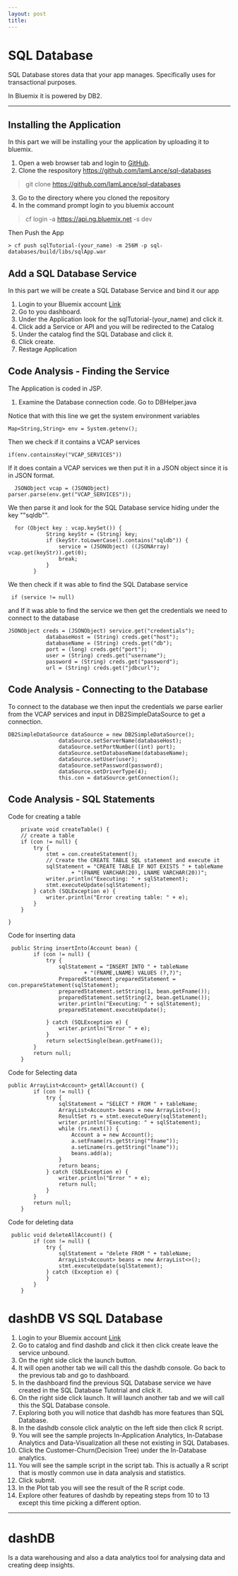 ```yaml
---
layout: post
title: 
---
```


SQL Database  
===================


SQL Database stores data that your app manages. Specifically uses for  transactional purposes. 

In Bluemix it is powered by DB2.

----------


Installing the Application
-------------
In this part we will be installing your the application by uploading it to bluemix.

 1.  Open a web browser tab and login to [GitHub](https://github.com).
 2. Clone the respository https://github.com/IamLance/sql-databases
> git clone https://github.com/IamLance/sql-databases


 3. Go to the directory where you cloned the repository 
 4.  In the command prompt login to you bluemix account

> cf login -a https://api.ng.bluemix.net -s dev


 Then Push the App

    > cf push sqlTutorial-(your_name) -m 256M -p sql-databases/build/libs/sqlApp.war

Add a SQL Database Service
-------------
In this part we will be create a SQL Database Service and bind it our app


1. Login to your Bluemix account [Link](https://console.ng.bluemix.net/)
2.  Go to you dashboard.
3.  Under the Application look for the sqlTutorial-(your_name) and click it.
4.  Click add a Service or API and you will be redirected to the Catalog
5.  Under the catalog find the SQL Database and click it.
6.  Click create.
7. Restage Application


Code Analysis - Finding the Service
-------------
 The Application is coded in JSP.
 
1.  Examine the Database connection code. Go to DBHelper.java

Notice that with this line we get the system environment variables

    Map<String,String> env = System.getenv();

 Then we check if it contains a VCAP services

    if(env.containsKey("VCAP_SERVICES"))

If it does contain a VCAP services we then  put it in a JSON object since it is in JSON format.

      JSONObject vcap = (JSONObject)       parser.parse(env.get("VCAP_SERVICES"));
  

We then parse it and look for the SQL Database service hiding under the key ""sqldb"".

      for (Object key : vcap.keySet()) {
                String keyStr = (String) key;
                if (keyStr.toLowerCase().contains("sqldb")) {
                    service = (JSONObject) ((JSONArray) vcap.get(keyStr)).get(0);
                    break;
                }
            }
We then check if it was able to find the SQL Database service 

     if (service != null) 

and If it was able to find the service we then get the credentials we need to connect to the database

    JSONObject creds = (JSONObject) service.get("credentials");
                databaseHost = (String) creds.get("host");
                databaseName = (String) creds.get("db");
                port = (long) creds.get("port");
                user = (String) creds.get("username");
                password = (String) creds.get("password");
                url = (String) creds.get("jdbcurl");
                
            

Code Analysis - Connecting to the Database
------------- 
To connect to the database we then input the credentials we parse earlier from the VCAP services and input in DB2SimpleDataSource to get a connection. 

    DB2SimpleDataSource dataSource = new DB2SimpleDataSource();
                    dataSource.setServerName(databaseHost);
                    dataSource.setPortNumber((int) port);
                    dataSource.setDatabaseName(databaseName);
                    dataSource.setUser(user);
                    dataSource.setPassword(password);
                    dataSource.setDriverType(4);
                    this.con = dataSource.getConnection();
                

Code Analysis - SQL Statements
------------- 
Code for creating a table 

        private void createTable() {
        // create a table
        if (con != null) {
            try {
                stmt = con.createStatement();
                // Create the CREATE TABLE SQL statement and execute it
                sqlStatement = "CREATE TABLE IF NOT EXISTS " + tableName
                        + "(FNAME VARCHAR(20), LNAME VARCHAR(20))";
                writer.println("Executing: " + sqlStatement);
                stmt.executeUpdate(sqlStatement);
            } catch (SQLException e) {
                writer.println("Error creating table: " + e);
            }
        }

    }

Code for inserting data

     public String insertInto(Account bean) {
            if (con != null) {
                try {
                    sqlStatement = "INSERT INTO " + tableName
                            + "(FNAME,LNAME) VALUES (?,?)";
                    PreparedStatement preparedStatement = con.prepareStatement(sqlStatement);
                    preparedStatement.setString(1, bean.getFname());
                    preparedStatement.setString(2, bean.getLname());
                    writer.println("Executing: " + sqlStatement);
                    preparedStatement.executeUpdate();
    
                } catch (SQLException e) {
                    writer.println("Error " + e);
                }
                return selectSingle(bean.getFname());
            }
            return null;
        }
    

Code for Selecting data

    public ArrayList<Account> getAllAccount() {
            if (con != null) {
                try {
                    sqlStatement = "SELECT * FROM " + tableName;
                    ArrayList<Account> beans = new ArrayList<>();
                    ResultSet rs = stmt.executeQuery(sqlStatement);
                    writer.println("Executing: " + sqlStatement);
                    while (rs.next()) {
                        Account a = new Account();
                        a.setFname(rs.getString("fname"));
                        a.setLname(rs.getString("lname"));
                        beans.add(a);
                    }
                    return beans;
                } catch (SQLException e) {
                    writer.println("Error " + e);
                    return null;
                }
            }
            return null;
        }

Code for deleting data

     public void deleteAllAccount() {
            if (con != null) {
                try {
                    sqlStatement = "delete FROM " + tableName;
                    ArrayList<Account> beans = new ArrayList<>();
                    stmt.executeUpdate(sqlStatement);
                } catch (Exception e) {
                }
            }
        }




dashDB  VS SQL Database
===================
1. Login to your Bluemix account [Link](https://console.ng.bluemix.net/)
2.  Go to catalog and find dashdb and click it then  click create leave the service unbound.
3.  On the right side click the launch button.
4.  It will open another tab we will call this the dashdb console. Go back to the previous tab and go to dashboard. 
5.  In the dashboard find the previous SQL Database service we have created in the SQL Database Tutotrial and click it.
6.  On the right side click launch. It will launch another tab and we will call this the SQL Database console.
7.  Exploring both you will notice that dashdb has more features than SQL Database.
8.  In the dashdb console click analytic on the left side then click R script.
9.  You will see the sample projects In-Application Analytics, In-Database Analytics and Data-Visualization all these not existing in SQL Databases.
10.  Click the Customer-Churn(Decision Tree) under the In-Database analytics.
11. You will see the sample script in the script tab. This is actually a R script that is mostly common use in data analysis and statistics.
12.  Click submit.
13.  In the Plot tab you will see the result of the R script code.
14.  Explore other features of dashdb by repeating steps from 10 to 13 except this time picking a different option.

----------

dashDB  
===================
Is a data warehousing and also a data analytics tool for analysing data and creating deep insights.